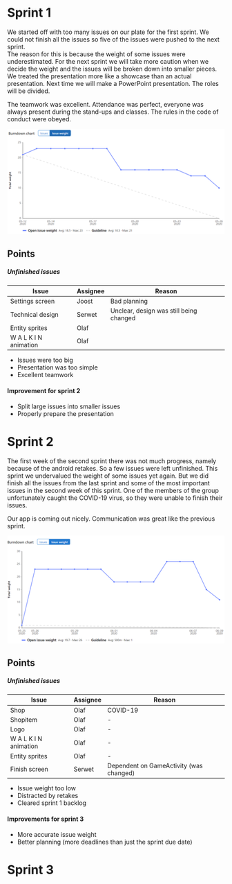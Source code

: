 # Sprint 1
We started off with too many issues on our plate for the first sprint. We could not finish all the issues so five of the issues were pushed to the next sprint.  
The reason for this is because the weight of some issues were underestimated. For the next sprint we will take more caution when we decide the weight and the issues will be broken down into smaller pieces.
We treated the presentation more like a showcase than an actual presentation. Next time we will make a PowerPoint presentation. The roles will be divided.

The teamwork was excellent. Attendance was perfect, everyone was always present during the stand-ups and classes. The rules in the code of conduct were obeyed.

![burndownchart-sprint1](burndownchart-sprint1.png)

## Points
##### Unfinished issues
|Issue|Assignee|Reason|
|---|---|---|
|Settings screen|Joost|Bad planning  |
|Technical design|Serwet|Unclear, design was still being changed  |
|Entity sprites|Olaf| |
|W A L K I N animation|Olaf| |

- Issues were too big
- Presentation was too simple
- Excellent teamwork

#### Improvement for sprint 2
- Split large issues into smaller issues
- Properly prepare the presentation

# Sprint 2
The first week of the second sprint there was not much progress, namely because of the android retakes. So a few issues were left unfinished. This sprint we undervalued the weight of some issues yet again.
But we did finish all the issues from the last sprint and some of the most important issues in the second week of this sprint. One of the members of the group unfortunately caught the COVID-19 virus, so they were unable to finish their issues.

Our app is coming out nicely. Communication was great like the previous sprint.

![burndownchart-sprint2](burndownchart-sprint2.png)


## Points
##### Unfinished issues
|Issue|Assignee|Reason|
|---|---|---|
|Shop|Olaf| COVID-19 |
|Shopitem|Olaf|- |
|Logo|Olaf|- |
|W A L K I N animation|Olaf|- |
|Entity sprites|Olaf|- |
|Finish screen|Serwet| Dependent on GameActivity (was changed) |

- Issue weight too low
- Distracted by retakes
- Cleared sprint 1 backlog

#### Improvements for sprint 3
- More accurate issue weight
- Better planning (more deadlines than just the sprint due date)


# Sprint 3